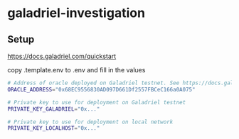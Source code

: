 # galadriel-investigation

## Setup

https://docs.galadriel.com/quickstart

copy .template.env to .env and fill in the values

```bash
# Address of oracle deployed on Galadriel testnet. See https://docs.galadriel.com/oracle-address
ORACLE_ADDRESS="0x68EC9556830AD097D661Df2557FBCeC166a0A075"

# Private key to use for deployment on Galadriel testnet
PRIVATE_KEY_GALADRIEL="0x..."

# Private key to use for deployment on local network
PRIVATE_KEY_LOCALHOST="0x..."
```
